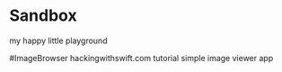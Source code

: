 # Sandbox
my happy little playground


#ImageBrowser
hackingwithswift.com
tutorial
simple image viewer app
